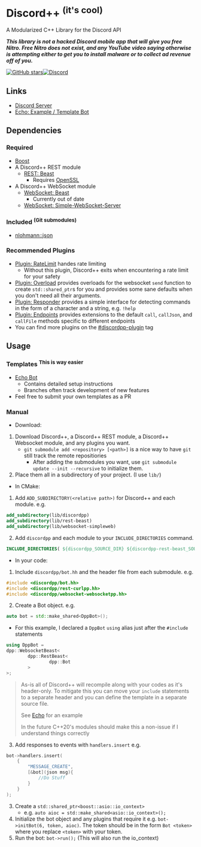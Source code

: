 # Discord++ <sup>(it's cool)</sup>
A Modularized C++ Library for the Discord API

***This library is not a hacked Discord mobile app that will give you free Nitro. Free Nitro does not exist, and any YouTube video saying otherwise is attempting either to get you to install malware or to collect ad revenue off of you.***

[![GitHub stars](https://img.shields.io/github/stars/DiscordPP/discordpp?style=for-the-badge)](https://github.com/DiscordPP/discordpp/stargazers)[![Discord](https://img.shields.io/discord/164234463247597568?color=%237289DA&label=Discord&style=for-the-badge)](https://discord.gg/VHAyrvspCx)

## Links
* [Discord Server](https://discord.gg/VHAyrvspCx)
* [Echo: Example / Template Bot](https://github.com/DiscordPP/echo-bot)

## Dependencies

### Required
* [Boost](http://www.boost.org/)
* A Discord++ REST module
   * [REST: Beast](https://github.com/DiscordPP/rest-beast/)
      * Requires [OpenSSL](https://www.openssl.org/)
* A Discord++ WebSocket module
   * [WebSocket: Beast](https://github.com/DiscordPP/websocket-beast)
      * Currently out of date
   * [WebSocket: Simple-WebSocket-Server](https://github.com/DiscordPP/websocket-simpleweb)

### Included <sup>(Git submodules)</sup>
* [nlohmann::json](https://github.com/nlohmann/json)

### Recommended Plugins
* [Plugin: RateLimit](https://github.com/DiscordPP/plugin-ratelimit) handes rate limiting
   * Without this plugin, Discord++ exits when encountering a rate limit for your safety
* [Plugin: Overload](https://github.com/DiscordPP/plugin-overload) provides overloads for the websocket  `send` function to create `std::shared_ptr`s for you and provides some sane defaults when you don't need all their arguments.
* [Plugin: Responder](https://github.com/DiscordPP/plugin-responder) provides a simple interface for detecting commands in the form of a character and a string, e.g. `!help`
* [Plugin: Endpoints](https://github.com/DiscordPP/plugin-endpoints) provides extensions to the default `call`, `callJson`, and `callFile` methods specific to different endpoints
* You can find more plugins on the [#discordpp-plugin](https://github.com/topics/discordpp-plugin) tag

## Usage

### Templates <sup>This is way easier</sup>
* [Echo Bot](https://github.com/DiscordPP/echo-bot)
   * Contains detailed setup instructions
   * Branches often track development of new features
* Feel free to submit your own templates as a PR

### Manual
* Download:
1. Download Discord++, a Discord++ REST module, a Discord++ Websocket module, and any plugins you want.
   * `git submodule add <repository> [<path>]` is a nice way to have `git` still track the remote repositiories
      * After adding the submodules you want, use `git submodule update --init --recursive` to initialize them.
2. Place them all in a subdirectory of your project. (I use `lib/`)
* In CMake:
1. Add `ADD_SUBDIRECTORY(<relative path>)` for Discord++ and each module. e.g.

```cmake
add_subdirectory(lib/discordpp)
add_subdirectory(lib/rest-beast)
add_subdirectory(lib/websocket-simpleweb)
```
        
2. Add `discordpp` and each module to your `INCLUDE_DIRECTORIES` command.

```cmake
INCLUDE_DIRECTORIES( ${discordpp_SOURCE_DIR} ${discordpp-rest-beast_SOURCE_DIR} ${discordpp-websocket-simpleweb_SOURCE_DIR})
```
    
* In your code:
1. Include `discordpp/bot.hh` and the header file from each submodule. e.g.

```cpp
#include <discordpp/bot.hh>
#include <discordpp/rest-curlpp.hh>
#include <discordpp/websocket-websocketpp.hh>
```
            
2. Create a Bot object. e.g.

```cpp
auto bot = std::make_shared<DppBot>();
```
   * For this example, I declared a `DppBot` `using` alias just after the `#include` statements
   
```cpp
using DppBot =
dpp::WebsocketBeast<
		dpp::RestBeast<
				dpp::Bot
		>
>;
```

> As-is all of Discord++ will recompile along with your codes as it's header-only.
> To mitigate this you can move your `include` statements to a separate header and you can define the template in a separate source file.
> 
> See [Echo](https://github.com/DiscordPP/echo-bot) for an example
> 
> In the future C++20's modules should make this a non-issue if I understand things correctly

3. Add responses to events with `handlers.insert` e.g.
    
```cpp
bot->handlers.insert(
	{
		"MESSAGE_CREATE",
		[&bot](json msg){
			//Do Stuff
		}
	}
);
```
    
3. Create a `std::shared_ptr<boost::asio::io_context>`
   * e.g. `auto aioc = std::make_shared<asio::io_context>();`
4. Initialize the bot object and any plugins that require it e.g. `bot->initBot(6, token, aioc)`. The token should be in the form `Bot <token>` where you replace `<token>` with your token.
5. Run the bot: `bot->run();` (This will also run the io_context)
